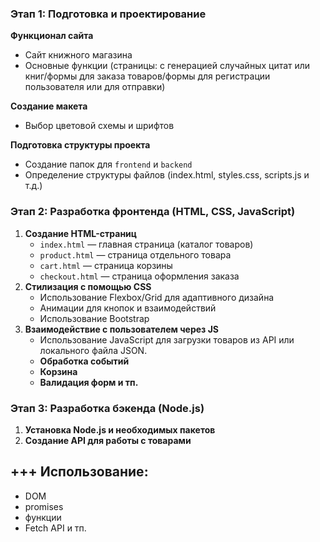 ### Этап 1: Подготовка и проектирование

**Функционал сайта**

- Сайт книжного магазина
- Основные функции (страницы: с генерацией случайных цитат или книг/формы для заказа товаров/формы для регистрации пользователя или для отправки)

**Создание макета** 

- Выбор цветовой схемы и шрифтов

**Подготовка структуры проекта**

- Создание папок для `frontend` и `backend`
- Определение структуры файлов (index.html, styles.css, scripts.js и т.д.)

### Этап 2: Разработка фронтенда (HTML, CSS, JavaScript)

1. **Создание HTML-страниц**
    - `index.html` — главная страница (каталог товаров)
    - `product.html` — страница отдельного товара
    - `cart.html` — страница корзины
    - `checkout.html` — страница оформления заказа
2. **Стилизация с помощью CSS**
    - Использование Flexbox/Grid для адаптивного дизайна
    - Анимации для кнопок и взаимодействий
    - Использование Bootstrap
3. **Взаимодействие с пользователем через JS**
    - Использование JavaScript для загрузки товаров из API или локального файла JSON.
    - **Обработка событий**
    - **Корзина**
    - **Валидация форм и тп.**

### Этап 3: Разработка бэкенда (Node.js)

1. **Установка Node.js и необходимых пакетов**
2. **Создание API для работы с товарами**

## +++ Использование:

- DOM
- promises
- функции
- Fetch API и тп.